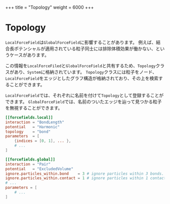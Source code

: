 +++
title = "Topology"
weight = 6000
+++

# Topology

`LocalForceField`は`GlobalForceField`に影響することがあります。
例えば、結合長ポテンシャルが適用されている粒子同士には排除体積効果が働かない、というケースがあります。

この情報を`LocalForceFiled`と`GlobalForceField`と共有するため、`Topology`クラスがあり、`System`に格納されています。
`Topology`クラスには粒子をノード、`LocalForceField`をエッジとしたグラフ構造が格納されており、その上を検索することができます。

`LocalForceField`では、それぞれに名前を付けて`Topology`として登録することができます。
`GlobalForceField`では、名前のついたエッジを辿って見つかる粒子を無視することができます。

```toml
[[forcefields.local]]
interaction = "BondLength"
potential   = "Harmonic"
topology    = "bond"
parameters  = [
    {indices = [0, 1], ... },
    # ...
]

[[forcefields.global]]
interaction = "Pair"
potential   = "ExcludedVolume"
ignore.particles_within.bond    = 3 # ignore particles within 3 bonds.
ignore.particles_within.contact = 1 # ignore particles within 1 contact.
# ...
parameters = [
    # ...
]
```

